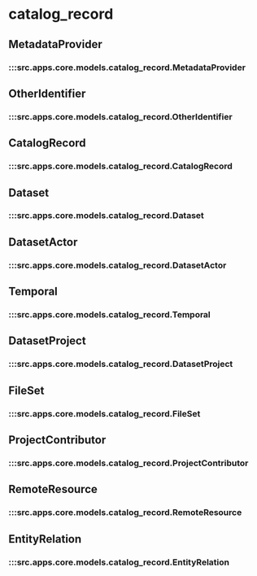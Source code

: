 # catalog_record

## MetadataProvider

### :::src.apps.core.models.catalog_record.MetadataProvider

## OtherIdentifier

### :::src.apps.core.models.catalog_record.OtherIdentifier

## CatalogRecord

### :::src.apps.core.models.catalog_record.CatalogRecord

## Dataset

### :::src.apps.core.models.catalog_record.Dataset

## DatasetActor

### :::src.apps.core.models.catalog_record.DatasetActor

## Temporal

### :::src.apps.core.models.catalog_record.Temporal

## DatasetProject

### :::src.apps.core.models.catalog_record.DatasetProject

## FileSet

### :::src.apps.core.models.catalog_record.FileSet

## ProjectContributor

### :::src.apps.core.models.catalog_record.ProjectContributor

## RemoteResource

### :::src.apps.core.models.catalog_record.RemoteResource

## EntityRelation

### :::src.apps.core.models.catalog_record.EntityRelation

